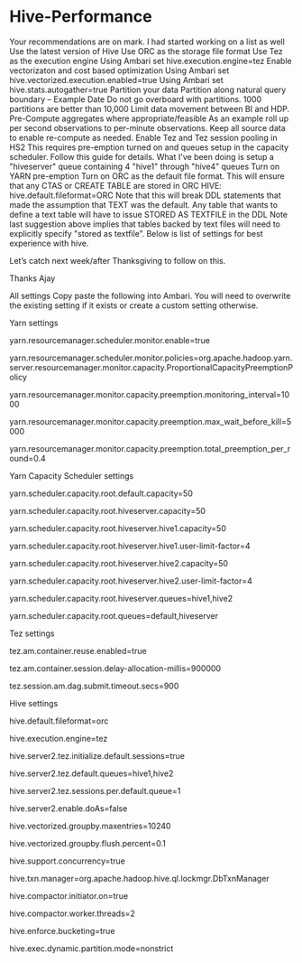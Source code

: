 Hive-Performance
================

Your recommendations are on mark.  I had started working on a list as well
Use the latest version of Hive
Use ORC as the storage file format
Use Tez as the execution engine 
Using Ambari set hive.execution.engine=tez
Enable vectorizaton and cost based optimization
Using Ambari set hive.vectorized.execution.enabled=true
Using Ambari set hive.stats.autogather=true
Partition  your data
Partition along natural query boundary – Example Date
Do not go overboard with partitions.  1000 partitions are better than 10,000
Limit data movement between BI and HDP.  
Pre-Compute aggregates where appropriate/feasible
As an example roll up per second observations to per-minute observations.  Keep all source data to enable re-compute as needed.
Enable Tez and Tez session pooling in HS2
This requires pre-emption turned on and queues setup in the capacity scheduler. Follow this guide for details. What I've been doing is setup a "hiveserver" queue containing 4 "hive1" through "hive4” queues
Turn on YARN pre-emption
Turn on ORC as the default file format. This will ensure that any CTAS or CREATE TABLE are stored in ORC
HIVE: hive.default.fileformat=ORC
Note that this will break DDL statements that made the assumption that TEXT was the default. Any table that wants to define a text table will have to issue STORED AS TEXTFILE in the DDL
Note last suggestion above implies that tables backed by text files will need to explicitly specify "stored as textfile”.    Below is list of settings for best experience with hive.

Let’s catch next week/after Thanksgiving to follow on this.

Thanks
Ajay 

All settings
Copy paste the following into Ambari. You will need to overwrite the existing setting if it exists or create a custom setting otherwise.

Yarn settings

yarn.resourcemanager.scheduler.monitor.enable=true

yarn.resourcemanager.scheduler.monitor.policies=org.apache.hadoop.yarn.server.resourcemanager.monitor.capacity.ProportionalCapacityPreemptionPolicy

yarn.resourcemanager.monitor.capacity.preemption.monitoring_interval=1000

yarn.resourcemanager.monitor.capacity.preemption.max_wait_before_kill=5000

yarn.resourcemanager.monitor.capacity.preemption.total_preemption_per_round=0.4

Yarn Capacity Scheduler settings

yarn.scheduler.capacity.root.default.capacity=50

yarn.scheduler.capacity.root.hiveserver.capacity=50

yarn.scheduler.capacity.root.hiveserver.hive1.capacity=50

yarn.scheduler.capacity.root.hiveserver.hive1.user-limit-factor=4

yarn.scheduler.capacity.root.hiveserver.hive2.capacity=50

yarn.scheduler.capacity.root.hiveserver.hive2.user-limit-factor=4

yarn.scheduler.capacity.root.hiveserver.queues=hive1,hive2

yarn.scheduler.capacity.root.queues=default,hiveserver

Tez settings

tez.am.container.reuse.enabled=true

tez.am.container.session.delay-allocation-millis=900000

tez.session.am.dag.submit.timeout.secs=900

Hive settings

hive.default.fileformat=orc

hive.execution.engine=tez

hive.server2.tez.initialize.default.sessions=true

hive.server2.tez.default.queues=hive1,hive2

hive.server2.tez.sessions.per.default.queue=1

hive.server2.enable.doAs=false

hive.vectorized.groupby.maxentries=10240

hive.vectorized.groupby.flush.percent=0.1

hive.support.concurrency=true

hive.txn.manager=org.apache.hadoop.hive.ql.lockmgr.DbTxnManager

hive.compactor.initiator.on=true

hive.compactor.worker.threads=2

hive.enforce.bucketing=true

hive.exec.dynamic.partition.mode=nonstrict


